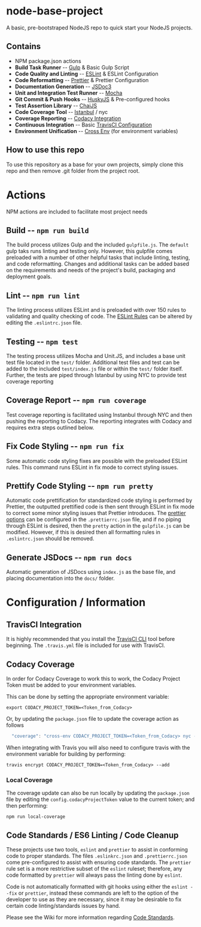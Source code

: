 # node-base-project
A basic, pre-bootstraped NodeJS repo to quick start your NodeJS projects.

## Contains
* NPM package.json actions
* **Build Task Runner** -- [Gulp](https://gulpjs.com/) & Basic Gulp Script
* **Code Quality and Linting** -- [ESLint](https://eslint.org/) & ESLint Configuration
* **Code Reformatting** -- [Prettier](https://prettier.io/) & Prettier Configuration
* **Documentation Generation** -- [JSDoc3](https://www.npmjs.com/package/jsdoc)
* **Unit and Integration Test Runner** -- [Mocha](https://mochajs.org/)
* **Git Commit & Push Hooks** -- [HuskyJS](https://github.com/typicode/husky) & Pre-configured hooks
* **Test Assertion Library** -- [ChaiJS](http://www.chaijs.com/)
* **Code Coverage Tool** -- [Istanbul](https://istanbul.js.org/) / nyc
* **Coverage Reporting** -- [Codacy Integration](https://support.codacy.com/hc/en-us/articles/207279819-Coverage)
* **Continuous Integration** -- Basic [TravisCI Configuration](https://docs.travis-ci.com/user/customizing-the-build/)
* **Environment Unification** -- [Cross Env](https://www.npmjs.com/package/cross-env) (for environment variables)

## How to use this repo
To use this repository as a base for your own projects, simply clone this repo and then remove .git folder from the
project root.

# Actions
NPM actions are included to facilitate most project needs

## Build -- `npm run build`
The build process utilizes Gulp and the included `gulpfile.js`. The `default` gulp taks runs linting and testing only.
However, this gulpfile comes preloaded with a number of other helpful tasks that include linting, testing, and code
reformatting. Changes and additional tasks can be added based on the requirements and needs of the project's build,
packaging and deployment goals.

## Lint -- `npm run lint`
The linting process utilizes ESLint and is preloaded with over 150 rules to validating and quality checking of code.
The [ESLint Rules](https://eslint.org/docs/rules/) can be altered by editing the `.eslintrc.json` file.

## Testing -- `npm test`
The testing process utilizes Mocha and Unit.JS, and includes a base unit test file located in the `test/` folder.
Additional test files and test can be added to the included `test/index.js` file or within the `test/` folder itself.
Further, the tests are piped through Istanbul by using NYC to provide test coverage reporting

## Coverage Report -- `npm run coverage`
Test coverage reporting is facilitated using Instanbul through NYC and then pushing the reporting to Codacy. The
reporting integrates with Codacy and requires extra steps outlined below.

## Fix Code Styling -- `npm run fix`
Some automatic code styling fixes are possible with the preloaded ESLint rules. This command runs ESLint in fix mode to
correct styling issues.

## Prettify Code Styling -- `npm run pretty`
Automatic code prettification for standardized code styling is performed by Prettier, the outputted prettified code is
then sent through ESLint in fix mode to correct some minor styling issues that Prettier introduces. The
[prettier options](https://prettier.io/docs/en/options.html) can be configured in the `.prettierrc.json` file, and if
no piping through ESLint is desired, then the `pretty` action in the `gulpfile.js` can be modified. However, if this is
desired then all formatting rules in `.eslintrc.json` should be removed.

## Generate JSDocs -- `npm run docs`
Automatic generation of JSDocs using `index.js` as the base file, and placing documentation into the `docs/` folder.

# Configuration / Information

## TravisCI Integration
It is highly recommended that you install the [TravisCI CLI](https://github.com/travis-ci/travis.rb) tool before
beginning. The `.travis.yml` file is included for use with TravisCI.

## Codacy Coverage

In order for Codacy Coverage to work this to work, the Codacy Project Token must be added to your environment variables.

This can be done by setting the appropriate environment variable:
```
export CODACY_PROJECT_TOKEN=<Token_from_Codacy>
```
Or, by updating the `package.json` file to update the coverage action as follows

```js
  "coverage": "cross-env CODACY_PROJECT_TOKEN=<Token_from_Codacy> nyc --reporter=lcov mocha && cat ./coverage/lcov.info | codacy-coverage"
```

When integrating with Travis you will also need to configure travis with the environment variable for building by
performing:
```
travis encrypt CODACY_PROJECT_TOKEN=<Token_from_Codacy> --add
```

### Local Coverage

The coverage update can also be run locally by updating the `package.json` file by editing the
`config.codacyProjectToken` value to the current token; and then performing:

```
npm run local-coverage
```

## Code Standards / ES6 Linting / Code Cleanup

These projects use two tools, `eslint` and `prettier` to assist in conforming code to proper standards. The
files `.eslinkrc.json` and `.prettierrc.json` come pre-configured to assist with ensuring code standards. The `prettier`
rule set is a more restrictive subset of the `eslint` ruleset; therefore, any code formatted by `prettier` will always
pass the linting done by `eslint`.  

Code is not automatically formatted with git hooks using either the `eslint --fix` or `prettier`, instead these commands
are left to the option of the developer to use as they are necessary, since it may be desirable to fix certain code
linting/standards issues by hand.

Please see the Wiki for more information regarding [Code Standards](https://github.com/DealersLinkDevTeam/node-base-project/wiki/Code-Standards).
